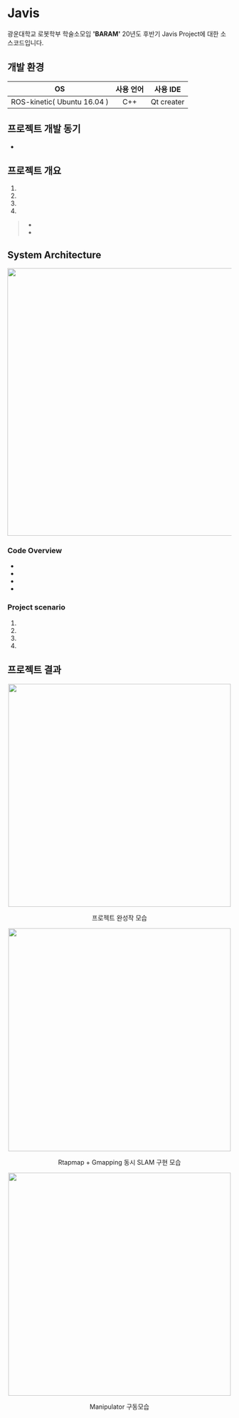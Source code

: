 # Javis

광운대학교 로봇학부 학술소모임 **'BARAM'** 20년도 후반기 Javis Project에 대한 소스코드입니다.  

## 개발 환경
|OS|사용 언어|사용 IDE|
|:---:|:---:|:---:|
| ROS-kinetic( Ubuntu 16.04 ) | C++ | Qt creater |

## 프로젝트 개발 동기

-  

## 프로젝트 개요
1.   
2.  
3.  
4. 
> - 
> - 

## System Architecture
<p align="center"><img src="https://user-images.githubusercontent.com/56825900/103438973-25470880-4c7c-11eb-8802-9935402edea9.jpg" width="600px"></p>  


### Code Overview  
- 
- 
- 
- 

### Project scenario

1. 
2. 
3. 
4. 


## 프로젝트 결과

<p align="center"><img src="https://user-images.githubusercontent.com/56825900/103438929-d00af700-4c7b-11eb-9379-527b85f5c9bc.jpg" width="500px"></p>  
<p align="center">  프로젝트 완성작 모습 </p>  

<p align="center"><img src="https://user-images.githubusercontent.com/56825900/103438931-d7ca9b80-4c7b-11eb-9245-2ec4dbce233c.gif" width="500px"></p>  
<p align="center"> Rtapmap + Gmapping 동시 SLAM 구현 모습 </p>  

<p align="center"><img src="https://user-images.githubusercontent.com/56825900/103438932-d8fbc880-4c7b-11eb-8d50-19552cc45042.gif" width="500px"></p>  
<p align="center"> Manipulator 구동모습 </p>  

